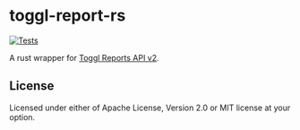 # toggl-report-rs

[![Tests](https://github.com/komori-n/toggl-report-rs/actions/workflows/rust.yml/badge.svg)](https://github.com/komori-n/toggl-report-rs/actions/workflows/rust.yml)

A rust wrapper for [Toggl Reports API v2](https://github.com/toggl/toggl_api_docs/blob/master/reports.md).

## License

Licensed under either of Apache License, Version 2.0 or MIT license at your option.
